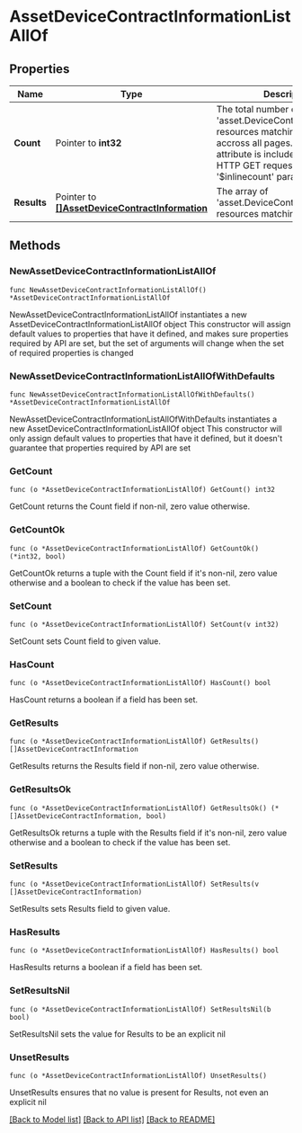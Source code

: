 # AssetDeviceContractInformationListAllOf

## Properties

Name | Type | Description | Notes
------------ | ------------- | ------------- | -------------
**Count** | Pointer to **int32** | The total number of &#39;asset.DeviceContractInformation&#39; resources matching the request, accross all pages. The &#39;Count&#39; attribute is included when the HTTP GET request includes the &#39;$inlinecount&#39; parameter. | [optional] 
**Results** | Pointer to [**[]AssetDeviceContractInformation**](asset.DeviceContractInformation.md) | The array of &#39;asset.DeviceContractInformation&#39; resources matching the request. | [optional] 

## Methods

### NewAssetDeviceContractInformationListAllOf

`func NewAssetDeviceContractInformationListAllOf() *AssetDeviceContractInformationListAllOf`

NewAssetDeviceContractInformationListAllOf instantiates a new AssetDeviceContractInformationListAllOf object
This constructor will assign default values to properties that have it defined,
and makes sure properties required by API are set, but the set of arguments
will change when the set of required properties is changed

### NewAssetDeviceContractInformationListAllOfWithDefaults

`func NewAssetDeviceContractInformationListAllOfWithDefaults() *AssetDeviceContractInformationListAllOf`

NewAssetDeviceContractInformationListAllOfWithDefaults instantiates a new AssetDeviceContractInformationListAllOf object
This constructor will only assign default values to properties that have it defined,
but it doesn't guarantee that properties required by API are set

### GetCount

`func (o *AssetDeviceContractInformationListAllOf) GetCount() int32`

GetCount returns the Count field if non-nil, zero value otherwise.

### GetCountOk

`func (o *AssetDeviceContractInformationListAllOf) GetCountOk() (*int32, bool)`

GetCountOk returns a tuple with the Count field if it's non-nil, zero value otherwise
and a boolean to check if the value has been set.

### SetCount

`func (o *AssetDeviceContractInformationListAllOf) SetCount(v int32)`

SetCount sets Count field to given value.

### HasCount

`func (o *AssetDeviceContractInformationListAllOf) HasCount() bool`

HasCount returns a boolean if a field has been set.

### GetResults

`func (o *AssetDeviceContractInformationListAllOf) GetResults() []AssetDeviceContractInformation`

GetResults returns the Results field if non-nil, zero value otherwise.

### GetResultsOk

`func (o *AssetDeviceContractInformationListAllOf) GetResultsOk() (*[]AssetDeviceContractInformation, bool)`

GetResultsOk returns a tuple with the Results field if it's non-nil, zero value otherwise
and a boolean to check if the value has been set.

### SetResults

`func (o *AssetDeviceContractInformationListAllOf) SetResults(v []AssetDeviceContractInformation)`

SetResults sets Results field to given value.

### HasResults

`func (o *AssetDeviceContractInformationListAllOf) HasResults() bool`

HasResults returns a boolean if a field has been set.

### SetResultsNil

`func (o *AssetDeviceContractInformationListAllOf) SetResultsNil(b bool)`

 SetResultsNil sets the value for Results to be an explicit nil

### UnsetResults
`func (o *AssetDeviceContractInformationListAllOf) UnsetResults()`

UnsetResults ensures that no value is present for Results, not even an explicit nil

[[Back to Model list]](../README.md#documentation-for-models) [[Back to API list]](../README.md#documentation-for-api-endpoints) [[Back to README]](../README.md)


